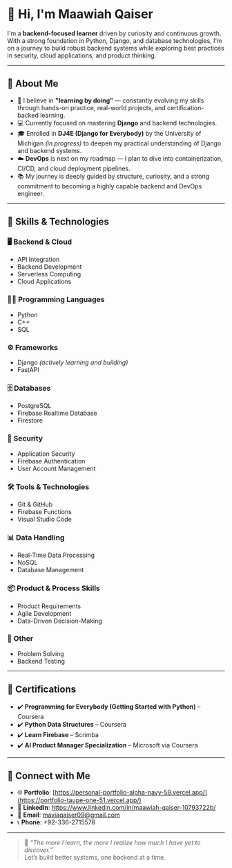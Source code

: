 # 👋 Hi, I'm Maawiah Qaiser

I'm a **backend-focused learner** driven by curiosity and continuous growth. With a strong foundation in Python, Django, and database technologies, I’m on a journey to build robust backend systems while exploring best practices in security, cloud applications, and product thinking.

---

## 🚀 About Me

- 🧠 I believe in **"learning by doing"** — constantly evolving my skills through hands-on practice, real-world projects, and certification-backed learning.
- 💻 Currently focused on mastering **Django** and backend technologies.
- 🎓 Enrolled in **DJ4E (Django for Everybody)** by the University of Michigan *(in progress)* to deepen my practical understanding of Django and backend systems.
- ☁️ **DevOps** is next on my roadmap — I plan to dive into containerization, CI/CD, and cloud deployment pipelines.
- 📚 My journey is deeply guided by structure, curiosity, and a strong commitment to becoming a highly capable backend and DevOps engineer.

---

## 🔧 Skills & Technologies

### 🖥 Backend & Cloud
- API Integration  
- Backend Development  
- Serverless Computing  
- Cloud Applications  

### 👨‍💻 Programming Languages
- Python  
- C++  
- SQL  

### ⚙ Frameworks
- Django *(actively learning and building)*  
- FastAPI  

### 🗄 Databases
- PostgreSQL  
- Firebase Realtime Database  
- Firestore  

### 🔐 Security
- Application Security  
- Firebase Authentication  
- User Account Management  

### 🛠 Tools & Technologies
- Git & GitHub  
- Firebase Functions  
- Visual Studio Code  

### 📊 Data Handling
- Real-Time Data Processing  
- NoSQL  
- Database Management  

### 📦 Product & Process Skills
- Product Requirements  
- Agile Development  
- Data-Driven Decision-Making  

### 🧩 Other
- Problem Solving  
- Backend Testing  

---

## 📜 Certifications

- ✔️ **Programming for Everybody (Getting Started with Python)** – Coursera  
- ✔️ **Python Data Structures** – Coursera  
- ✔️ **Learn Firebase** – Scrimba  
- ✔️ **AI Product Manager Specialization** – Microsoft via Coursera  

---

## 🔗 Connect with Me

- 🌐 **Portfolio**: [https://personal-portfolio-alpha-navy-59.vercel.app/](https://portfolio-taupe-one-51.vercel.app/)
- 💼 **LinkedIn**:  https://www.linkedin.com/in/maawiah-qaiser-10793722b/
- 📧 **Email**: maviaqaiser09@gmail.com
- 📞 **Phone**: +92-336-2715578

---

> 🧭 *“The more I learn, the more I realize how much I have yet to discover.”*  
> Let’s build better systems, one backend at a time.


